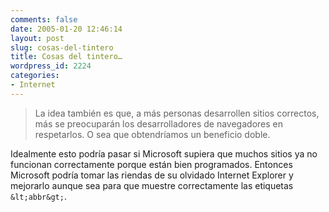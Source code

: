 ```yaml
---
comments: false
date: 2005-01-20 12:46:14
layout: post
slug: cosas-del-tintero
title: Cosas del tintero…
wordpress_id: 2224
categories:
- Internet
---
```


> La idea también es que, a más personas desarrollen sitios correctos, más se preocuparán los desarrolladores de navegadores en respetarlos. O sea que obtendríamos un beneficio doble.





Idealmente esto podría pasar si Microsoft supiera que muchos sitios ya no funcionan correctamente porque están bien programados. Entonces Microsoft podría tomar las riendas de su olvidado Internet Explorer y mejorarlo aunque sea para que muestre correctamente las etiquetas `&lt;abbr&gt;`.




 
